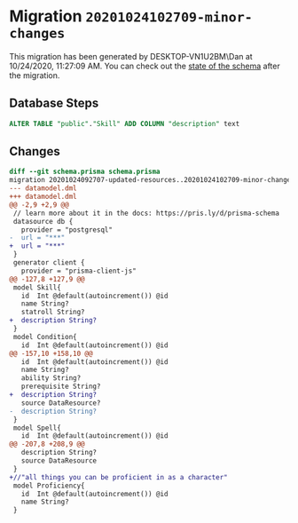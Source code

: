 # Migration `20201024102709-minor-changes`

This migration has been generated by DESKTOP-VN1U2BM\Dan at 10/24/2020, 11:27:09 AM.
You can check out the [state of the schema](./schema.prisma) after the migration.

## Database Steps

```sql
ALTER TABLE "public"."Skill" ADD COLUMN "description" text   
```

## Changes

```diff
diff --git schema.prisma schema.prisma
migration 20201024092707-updated-resources..20201024102709-minor-changes
--- datamodel.dml
+++ datamodel.dml
@@ -2,9 +2,9 @@
 // learn more about it in the docs: https://pris.ly/d/prisma-schema
 datasource db {
   provider = "postgresql"
-  url = "***"
+  url = "***"
 }
 generator client {
   provider = "prisma-client-js"
@@ -127,8 +127,9 @@
 model Skill{
   id  Int @default(autoincrement()) @id
   name String?
   statroll String?
+  description String?
 }
 model Condition{
   id  Int @default(autoincrement()) @id
@@ -157,10 +158,10 @@
   id  Int @default(autoincrement()) @id
   name String?
   ability String?
   prerequisite String?
+  description String?
   source DataResource?
-  description String?
 }
 model Spell{
   id  Int @default(autoincrement()) @id
@@ -207,8 +208,9 @@
   description String?
   source DataResource
 }
+//"all things you can be proficient in as a character"
 model Proficiency{
   id  Int @default(autoincrement()) @id
   name String?
 }
```


